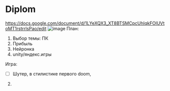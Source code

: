 # Diplom
https://docs.google.com/document/d/1LYeXQX3_XT8BTSMCpcUhIqkFOlUVtoMT1rstrrlsPao/edit
![image](https://github.com/qune4q/Diplom/assets/50214016/91379be1-5b32-4574-8a9b-e3bd0ef3ca65)
План:
1. Выбор темы: ПК
2. Прибыль
3. Нейронка
4. unity/яндекс.игры


Игра:
- [ ]  Шутер, в стилистике первого doom,  
2.
